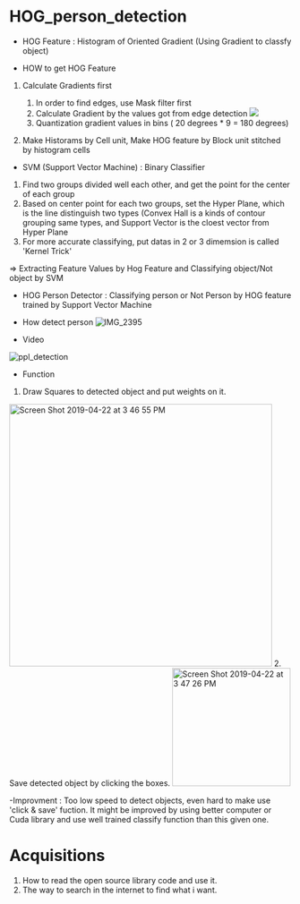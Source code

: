 # HOG_person_detection

- HOG Feature
: Histogram of Oriented Gradient
(Using Gradient to classfy object)

- HOW to get HOG Feature
 
1. Calculate Gradients first
    1. In order to find edges, use Mask filter first
    2. Calculate Gradient by the values got from edge detection
![ ](https://user-images.githubusercontent.com/39265784/55844292-35ab6d00-5b02-11e9-8b97-430c63b96570.JPG)  
    3. Quantization gradient values in bins ( 20 degrees * 9 = 180 degrees)
  
2. Make Historams by Cell unit, Make HOG feature by Block unit stitched by histogram cells

- SVM (Support Vector Machine)
: Binary Classifier

1. Find two groups divided well each other, and get the point for the center of each group
2. Based on center point for each two groups, set the Hyper Plane, which is the line distinguish two types
(Convex Hall is a kinds of contour grouping same types, and Support Vector is the cloest vector from Hyper Plane
3. For more accurate classifying, put datas in 2 or 3 dimemsion is called 'Kernel Trick'

=> Extracting Feature Values by Hog Feature and Classifying object/Not object by SVM

- HOG Person Detector
: Classifying person or Not Person by HOG feature trained by Support Vector Machine

- How detect person
![IMG_2395](https://user-images.githubusercontent.com/39265784/55845193-86bd6000-5b06-11e9-9c08-0f194560730f.JPG)



- Video

![ppl_detection](https://user-images.githubusercontent.com/39265784/56529402-4bfbf480-6516-11e9-918a-e0bd574bf15a.gif)

- Function
1. Draw Squares to detected object and put weights on it.
<img width="469" alt="Screen Shot 2019-04-22 at 3 46 55 PM" src="https://user-images.githubusercontent.com/39265784/56529192-faec0080-6515-11e9-9a8c-59add0feaf86.png">
2. Save detected object by clicking the boxes.
<img width="211" alt="Screen Shot 2019-04-22 at 3 47 26 PM" src="https://user-images.githubusercontent.com/39265784/56529197-fde6f100-6515-11e9-9b7b-138e0da9c21b.png">


-Improvment
: Too low speed to detect objects, even hard to make use 'click & save' fuction. It might be improved by using better computer or Cuda library and use well trained classify function than this given one.

# Acquisitions
1. How to read the open source library code and use it.
2. The way to search in the internet to find what i want.
